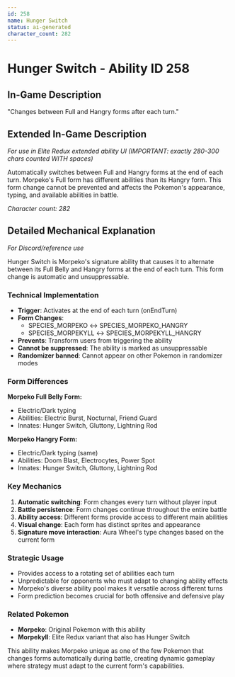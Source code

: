 ```yaml
---
id: 258
name: Hunger Switch
status: ai-generated
character_count: 282
---
```


# Hunger Switch - Ability ID 258

## In-Game Description
"Changes between Full and Hangry forms after each turn."

## Extended In-Game Description
*For use in Elite Redux extended ability UI (IMPORTANT: exactly 280-300 chars counted WITH spaces)*

Automatically switches between Full and Hangry forms at the end of each turn. Morpeko's Full form has different abilities than its Hangry form. This form change cannot be prevented and affects the Pokemon's appearance, typing, and available abilities in battle.

*Character count: 282*

## Detailed Mechanical Explanation
*For Discord/reference use*

Hunger Switch is Morpeko's signature ability that causes it to alternate between its Full Belly and Hangry forms at the end of each turn. This form change is automatic and unsuppressable.

### Technical Implementation
- **Trigger**: Activates at the end of each turn (onEndTurn)
- **Form Changes**:
  - SPECIES_MORPEKO ↔ SPECIES_MORPEKO_HANGRY  
  - SPECIES_MORPEKYLL ↔ SPECIES_MORPEKYLL_HANGRY
- **Prevents**: Transform users from triggering the ability
- **Cannot be suppressed**: The ability is marked as unsuppressable
- **Randomizer banned**: Cannot appear on other Pokemon in randomizer modes

### Form Differences
**Morpeko Full Belly Form:**
- Electric/Dark typing
- Abilities: Electric Burst, Nocturnal, Friend Guard
- Innates: Hunger Switch, Gluttony, Lightning Rod

**Morpeko Hangry Form:**  
- Electric/Dark typing (same)
- Abilities: Doom Blast, Electrocytes, Power Spot
- Innates: Hunger Switch, Gluttony, Lightning Rod

### Key Mechanics
1. **Automatic switching**: Form changes every turn without player input
2. **Battle persistence**: Form changes continue throughout the entire battle
3. **Ability access**: Different forms provide access to different main abilities
4. **Visual change**: Each form has distinct sprites and appearance
5. **Signature move interaction**: Aura Wheel's type changes based on the current form

### Strategic Usage
- Provides access to a rotating set of abilities each turn
- Unpredictable for opponents who must adapt to changing ability effects
- Morpeko's diverse ability pool makes it versatile across different turns
- Form prediction becomes crucial for both offensive and defensive play

### Related Pokemon
- **Morpeko**: Original Pokemon with this ability
- **Morpekyll**: Elite Redux variant that also has Hunger Switch

This ability makes Morpeko unique as one of the few Pokemon that changes forms automatically during battle, creating dynamic gameplay where strategy must adapt to the current form's capabilities.